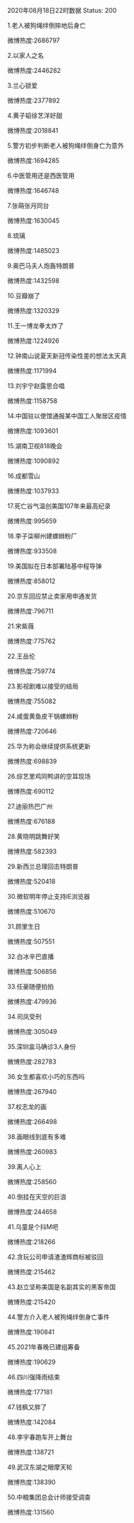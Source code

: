 2020年08月18日22时数据
Status: 200

1.老人被狗绳绊倒摔地后身亡

微博热度:2686797

2.以家人之名

微博热度:2446282

3.兰心锁爱

微博热度:2377892

4.黄子韬徐艺洋好甜

微博热度:2018841

5.警方初步判断老人被狗绳绊倒身亡为意外

微博热度:1694285

6.中医管用还是西医管用

微博热度:1646748

7.张萌张月同台

微博热度:1630045

8.琉璃

微博热度:1485023

9.奥巴马夫人炮轰特朗普

微博热度:1432598

10.豆瓣崩了

微博热度:1320329

11.王一博龙拳太炸了

微博热度:1224926

12.钟南山说夏天新冠传染性差的想法太天真

微博热度:1171994

13.刘宇宁赵露思合唱

微博热度:1158758

14.中国驻以使馆通报某中国工人聚居区疫情

微博热度:1093601

15.湖南卫视818晚会

微博热度:1090892

16.成都雪山

微博热度:1037933

17.死亡谷气温创美国107年来最高纪录

微博热度:995659

18.李子柒柳州建螺蛳粉厂

微博热度:933508

19.美国拟在日本部署陆基中程导弹

微博热度:858012

20.京东回应禁止卖家用申通发货

微博热度:796711

21.宋紫薇

微博热度:775762

22.王岳伦

微博热度:759774

23.影视剧难以接受的结局

微博热度:755082

24.咸蛋黄鱼皮干锅螺蛳粉

微博热度:720646

25.华为称会继续提供系统更新

微博热度:698839

26.综艺里鸡同鸭讲的空耳现场

微博热度:690112

27.迪丽热巴广州

微博热度:676188

28.黄晓明跳舞好笑

微博热度:582393

29.新西兰总理回击特朗普

微博热度:520418

30.微软明年停止支持IE浏览器

微博热度:510670

31.顾里生日

微博热度:507551

32.白冰辛巴直播

微博热度:506856

33.任豪随便拍拍

微博热度:479936

34.司凤受刑

微博热度:305049

35.深圳盒马确诊3人身份

微博热度:282783

36.女生都喜欢小巧的东西吗

微博热度:267940

37.权志龙的画

微博热度:266498

38.画眼线到底有多难

微博热度:260983

39.离人心上

微博热度:258560

40.倒挂在天空的巨浪

微博热度:244658

41.乌童是个抖M吧

微博热度:218266

42.贪玩公司申请渣渣辉商标被驳回

微博热度:215462

43.赵立坚称美国是名副其实的黑客帝国

微博热度:215420

44.警方介入老人被狗绳绊倒身亡事件

微博热度:190841

45.2021年春晚已建组筹备

微博热度:190629

46.四川强降雨结束

微博热度:177181

47.钱枫又胖了

微博热度:142084

48.李宇春跑车开上舞台

微博热度:138721

49.武汉东湖之眼摩天轮

微博热度:138390

50.中粮集团总会计师接受调查

微博热度:131560

